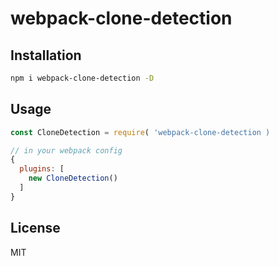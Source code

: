 # webpack-clone-detection

## Installation

```bash
npm i webpack-clone-detection -D
```

## Usage

```js
const CloneDetection = require( 'webpack-clone-detection )

// in your webpack config
{
  plugins: [
    new CloneDetection()
  ]
}
```

## License

MIT